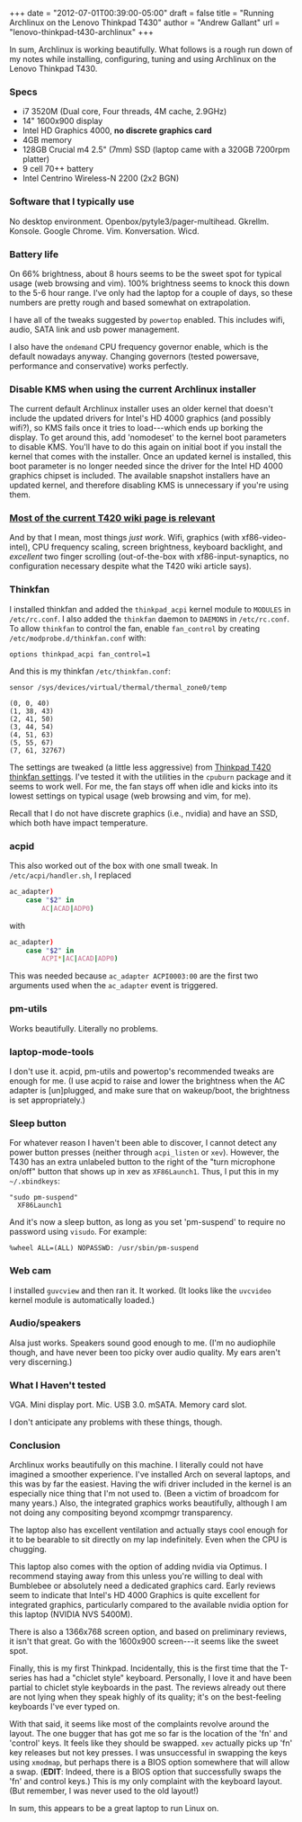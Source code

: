 +++
date = "2012-07-01T00:39:00-05:00"
draft = false
title = "Running Archlinux on the Lenovo Thinkpad T430"
author = "Andrew Gallant"
url = "lenovo-thinkpad-t430-archlinux"
+++

In sum, Archlinux is working beautifully. What follows is a rough run down of
my notes while installing, configuring, tuning and using Archlinux on the
Lenovo Thinkpad T430.

<!--more-->

### Specs
  * i7 3520M (Dual core, Four threads, 4M cache, 2.9GHz)
  * 14" 1600x900 display
  * Intel HD Graphics 4000, **no discrete graphics card**
  * 4GB memory
  * 128GB Crucial m4 2.5" (7mm) SSD (laptop came with a 320GB 7200rpm platter)
  * 9 cell 70++ battery
  * Intel Centrino Wireless-N 2200 (2x2 BGN)

### Software that I typically use

No desktop environment. Openbox/pytyle3/pager-multihead. Gkrellm. Konsole.
Google Chrome. Vim. Konversation. Wicd.

### Battery life

On 66% brightness, about 8 hours seems to be the sweet spot for
typical usage (web browsing and vim). 100% brightness seems to knock this down
to the 5-6 hour range. I've only had the laptop for a couple of days, so these
numbers are pretty rough and based somewhat on extrapolation.

I have all of the tweaks suggested by `powertop` enabled.
This includes wifi, audio, SATA link and usb power management.

I also have the `ondemand` CPU frequency governor enable, which is the default
nowadays anyway. Changing governors (tested powersave, performance and
conservative) works perfectly.

### Disable KMS when using the current Archlinux installer

The current default Archlinux installer uses an older kernel that doesn't
include the updated drivers for Intel's HD 4000 graphics (and possibly wifi?),
so KMS fails once it tries to load---which ends up borking the display. To get
around this, add 'nomodeset' to the kernel boot parameters to disable KMS.
You'll have to do this again on initial boot if you install the kernel that
comes with the installer. Once an updated kernel is installed, this boot
parameter is no longer needed since the driver for the Intel HD 4000 graphics
chipset is included. The available snapshot installers have an updated kernel,
and therefore disabling KMS is unnecessary if you're using them.

### [Most of the current T420 wiki page is relevant](https://wiki.archlinux.org/index.php/Lenovo_ThinkPad_T420)

And by that I mean, most things *just work*. Wifi, graphics (with
xf86-video-intel), CPU frequency scaling, screen brightness, keyboard
backlight, and *excellent* two finger scrolling (out-of-the-box with
xf86-input-synaptics, no configuration necessary despite what the T420 wiki
article says).

### Thinkfan

I installed thinkfan and added the `thinkpad_acpi` kernel module to
`MODULES` in `/etc/rc.conf`. I also added the `thinkfan` daemon to `DAEMONS` in
`/etc/rc.conf`. To allow `thinkfan` to control the fan, enable `fan_control` by
creating `/etc/modprobe.d/thinkfan.conf` with:

```
options thinkpad_acpi fan_control=1
```

And this is my thinkfan `/etc/thinkfan.conf`:

```
sensor /sys/devices/virtual/thermal/thermal_zone0/temp

(0, 0, 40)
(1, 38, 43)
(2, 41, 50)
(3, 44, 54)
(4, 51, 63)
(5, 55, 67)
(7, 61, 32767)
```

The settings are tweaked (a little less aggressive) from
[Thinkpad T420 thinkfan settings](http://www.jakubkotowski.com/2011/06/thinkpad-t420-thinkfan-settings.html).
I've tested it with the utilities in the `cpuburn` package and it seems to
work well. For me, the fan stays off when idle and kicks into its lowest
settings on typical usage (web browsing and vim, for me).

Recall that I do not have discrete graphics (i.e., nvidia) and have an SSD,
which both have impact temperature.

### acpid

This also worked out of the box with one small tweak. In
`/etc/acpi/handler.sh`, I replaced

``` sh
ac_adapter)
    case "$2" in
        AC|ACAD|ADP0)
```

with

``` sh
ac_adapter)
    case "$2" in
        ACPI*|AC|ACAD|ADP0)
```

This was needed because `ac_adapter ACPI0003:00` are the first two arguments
used when the `ac_adapter` event is triggered.

### pm-utils

Works beautifully. Literally no problems.

### laptop-mode-tools

I don't use it. acpid, pm-utils and powertop's recommended tweaks are enough
for me. (I use acpid to raise and lower the brightness when the AC adapter is
[un]plugged, and make sure that on wakeup/boot, the brightness is set
appropriately.)

### Sleep button

For whatever reason I haven't been able to discover, I cannot detect any power
button presses (neither through `acpi_listen` or `xev`). However, the T430 has
an extra unlabeled button to the right of the "turn microphone on/off" button
that shows up in xev as `XF86Launch1`. Thus, I put this in my `~/.xbindkeys`:

```
"sudo pm-suspend"
  XF86Launch1
```

And it's now a sleep button, as long as you set 'pm-suspend' to require no
password using `visudo`. For example:

```
%wheel ALL=(ALL) NOPASSWD: /usr/sbin/pm-suspend
```

### Web cam

I installed `guvcview` and then ran it. It worked. (It looks like the
`uvcvideo` kernel module is automatically loaded.)

### Audio/speakers

Alsa just works. Speakers sound good enough to me. (I'm no audiophile though,
and have never been too picky over audio quality. My ears aren't very
discerning.)

### What I Haven't tested

VGA. Mini display port. Mic. USB 3.0. mSATA. Memory card slot.

I don't anticipate any problems with these things, though.

### Conclusion

Archlinux works beautifully on this machine. I literally could not have
imagined a smoother experience. I've installed Arch on several laptops, and
this was by far the easiest. Having the wifi driver included in the kernel is
an especially nice thing that I'm not used to. (Been a victim of broadcom for
many years.) Also, the integrated graphics works beautifully, although I am not
doing any compositing beyond xcompmgr transparency.

The laptop also has excellent ventilation and actually stays cool enough for it
to be bearable to sit directly on my lap indefinitely. Even when the CPU is
chugging.

This laptop also comes with the option of adding nvidia via Optimus. I
recommend staying away from this unless you're willing to deal with Bumblebee
or absolutely need a dedicated graphics card. Early reviews seem to indicate
that Intel's HD 4000 Graphics is quite excellent for integrated graphics,
particularly compared to the available nvidia option for this laptop (NVIDIA
NVS 5400M).

There is also a 1366x768 screen option, and based on preliminary reviews, it
isn't that great. Go with the 1600x900 screen---it seems like the sweet spot.

Finally, this is my first Thinkpad. Incidentally, this is the first time that
the T-series has had a "chiclet style" keyboard. Personally, I love it and have
been partial to chiclet style keyboards in the past. The reviews already out
there are not lying when they speak highly of its quality; it's on the
best-feeling keyboards I've ever typed on.

With that said, it seems like most of the complaints revolve around the layout.
The one bugger that has got me so far is the location of the 'fn' and 'control'
keys. It feels like they should be swapped. `xev` actually picks up 'fn' key
releases but not key presses. I was unsuccessful in swapping the keys using
`xmodmap`, but perhaps there is a BIOS option somewhere that will allow a swap.
(**EDIT**: Indeed, there is a BIOS option that successfully swaps the 'fn' and
control keys.)
This is my only complaint with the keyboard layout. (But remember, I was never
used to the old layout!)

In sum, this appears to be a great laptop to run Linux on.

